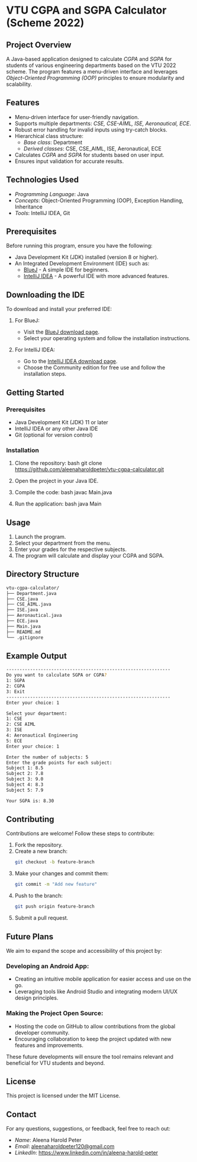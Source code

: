 # VTU CGPA and SGPA Calculator (Scheme 2022)

## Project Overview
A Java-based application designed to calculate *CGPA* and *SGPA* for students of various engineering departments based on the VTU 2022 scheme. The program features a menu-driven interface and leverages *Object-Oriented Programming (OOP)* principles to ensure modularity and scalability.

## Features
- Menu-driven interface for user-friendly navigation.
- Supports multiple departments: *CSE, CSE-AIML, ISE, Aeronautical, ECE*.
- Robust error handling for invalid inputs using try-catch blocks.
- Hierarchical class structure:
  - *Base class*: Department
  - *Derived classes*: CSE, CSE_AIML, ISE, Aeronautical, ECE
- Calculates *CGPA* and *SGPA* for students based on user input.
- Ensures input validation for accurate results.

## Technologies Used
- *Programming Language*: Java
- *Concepts*: Object-Oriented Programming (OOP), Exception Handling, Inheritance
- *Tools*: IntelliJ IDEA, Git

## Prerequisites

Before running this program, ensure you have the following:

- Java Development Kit (JDK) installed (version 8 or higher).
- An Integrated Development Environment (IDE) such as:
  - [BlueJ](https://www.bluej.org/) - A simple IDE for beginners.
  - [IntelliJ IDEA](https://www.jetbrains.com/idea/download/) - A powerful IDE with more advanced features.

## Downloading the IDE

To download and install your preferred IDE:

1. For BlueJ:
   - Visit the [BlueJ download page](https://www.bluej.org/).
   - Select your operating system and follow the installation instructions.

2. For IntelliJ IDEA:
   - Go to the [IntelliJ IDEA download page](https://www.jetbrains.com/idea/download/).
   - Choose the Community edition for free use and follow the installation steps.



## Getting Started

### Prerequisites
- Java Development Kit (JDK) 11 or later
- IntelliJ IDEA or any other Java IDE
- Git (optional for version control)

### Installation
1. Clone the repository:
   bash
   git clone https://github.com/aleenaharoldpeter/vtu-cgpa-calculator.git
2. Open the project in your Java IDE.
3. Compile the code:
   bash
    javac Main.java
   
4. Run the application:
   bash
   java Main
   
## Usage
1. Launch the program.
2. Select your department from the menu.
3. Enter your grades for the respective subjects.
4. The program will calculate and display your CGPA and SGPA.
## Directory Structure
```bash
vtu-cgpa-calculator/
├── Department.java
├── CSE.java
├── CSE_AIML.java
├── ISE.java
├── Aeronautical.java
├── ECE.java
├── Main.java
├── README.md
└── .gitignore
```
## Example Output
```bash
--------------------------------------------------------------
Do you want to calculate SGPA or CGPA?
1: SGPA
2: CGPA
3: Exit
--------------------------------------------------------------
Enter your choice: 1

Select your department:
1: CSE
2: CSE AIML
3: ISE
4: Aeronautical Engineering
5: ECE
Enter your choice: 1

Enter the number of subjects: 5
Enter the grade points for each subject:
Subject 1: 8.5
Subject 2: 7.8
Subject 3: 9.0
Subject 4: 8.3
Subject 5: 7.9

Your SGPA is: 8.30
```
## Contributing
Contributions are welcome! Follow these steps to contribute:

1. Fork the repository.
2. Create a new branch:
   ```bash
   git checkout -b feature-branch
   ```
3. Make your changes and commit them:
   ```bash
   git commit -m "Add new feature"
   ```
4. Push to the branch:
   ```bash
   git push origin feature-branch
   ```
5. Submit a pull request.
## Future Plans

We aim to expand the scope and accessibility of this project by:

### Developing an Android App:
- Creating an intuitive mobile application for easier access and use on the go.
- Leveraging tools like Android Studio and integrating modern UI/UX design principles.

### Making the Project Open Source:
- Hosting the code on GitHub to allow contributions from the global developer community.
- Encouraging collaboration to keep the project updated with new features and improvements.

These future developments will ensure the tool remains relevant and beneficial for VTU students and beyond.

## License
This project is licensed under the MIT License.
## Contact

For any questions, suggestions, or feedback, feel free to reach out:

- *Name*: Aleena Harold Peter  
- *Email*: [aleenaharoldpeter120@gmail.com](mailto:aleenaharoldpeter120@gmail.com)  
- *LinkedIn*: https://www.linkedin.com/in/aleena-harold-peter